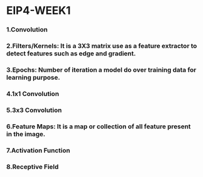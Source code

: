 # EIP4-WEEK1

### 1.Convolution
### 2.Filters/Kernels: It is a 3X3 matrix use as a feature extractor to detect features such as edge and gradient.
### 3.Epochs: Number of iteration a model do over training data for learning purpose.
### 4.1x1 Convolution
### 5.3x3 Convolution
### 6.Feature Maps: It is a map or collection of all feature present in the image.
### 7.Activation Function
### 8.Receptive Field
